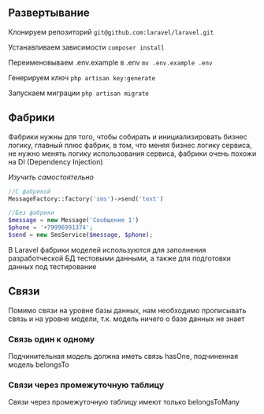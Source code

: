 ## Развертывание 

Клонируем репозиторий `git@github.com:laravel/laravel.git`

Устанавливаем зависимости `composer install`

Переименовываем .env.example в .env `mv .env.example .env`

Генерируем ключ `php artisan key:generate`

Запускаем миграции `php artisan migrate`

## Фабрики

Фабрики нужны для того, чтобы собирать и инициализировать 
бизнес логику, главный плюс фабрик, в том, что меняя бизнес логику 
сервиса, не нужно менять логику использования сервиса, фабрики очень
похожи на DI (Dependency Injection)

_Изучить самостоятельно_

```php
//С фабрикой
MessageFactory::factory('sms')->send('text')

//Без фабрики
$message = new Message('Сообщение 1')
$phone = '+79996991374';
$send = new SmsService($message, $phone);
```

В Laravel фабрики моделей используются для заполнения разработческой
БД тестовыми данными, а также для подготовки данных под тестирование


## Связи
Помимо связи на уровне базы данных, нам необходимо прописывать связь
и на уровне модели, т.к. модель ничего о базе данных не знает

### Связь один к одному
Подчинительная модель должна иметь связь hasOne, подчиненная модель
belongsTo

### Связи через промежуточную таблицу
Связи через промежуточную таблицу имеют только belongsToMany

